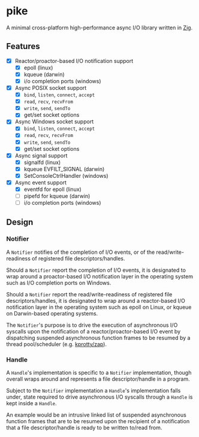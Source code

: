 # pike

A minimal cross-platform high-performance async I/O library written in [Zig](https://ziglang.org).

## Features

- [x] Reactor/proactor-based I/O notification support
    - [x] epoll (linux)
    - [x] kqueue (darwin)
    - [x] i/o completion ports (windows)
- [x] Async POSIX socket support
    - [x] `bind`, `listen`, `connect`, `accept`
    - [x] `read`, `recv`, `recvFrom`
    - [x] `write`, `send`, `sendTo`
    - [x] get/set socket options
- [x] Async Windows socket support
    - [x] `bind`, `listen`, `connect`, `accept`
    - [x] `read`, `recv`, `recvFrom`
    - [x] `write`, `send`, `sendTo`
    - [x] get/set socket options
- [x] Async signal support
    - [x] signalfd (linux)
    - [x] kqueue EVFILT_SIGNAL (darwin)
    - [x] SetConsoleCtrlHandler (windows)
- [x] Async event support
    - [x] eventfd for epoll (linux)
    - [ ] pipefd for kqueue (darwin)
    - [ ] i/o completion ports (windows)

## Design

### Notifier

A `Notifier` notifies of the completion of I/O events, or of the read/write-readiness of registered file descriptors/handles.

Should a `Notifier` report the completion of I/O events, it is designated to wrap around a proactor-based I/O notification layer in the operating system such as I/O completion ports on Windows.

Should a `Notifier` report the read/write-readiness of registered file descriptors/handles, it is designated to wrap around a reactor-based I/O notification layer in the operating system such as epoll on Linux, or kqueue on Darwin-based operating systems.

The `Notifier`'s purpose is to drive the execution of asynchronous I/O syscalls upon the notification of a reactor/proactor-based I/O event by dispatching suspended asynchronous function frames to be resumed by a thread pool/scheduler (e.g. [kprotty/zap](https://github.com/kprotty/zap)).

### Handle

A `Handle`'s implementation is specific to a `Notifier` implementation, though overall wraps around and represents a file descriptor/handle in a program.

Subject to the `Notifier` implementation a `Handle`'s implementation falls under, state required to drive asynchronous I/O syscalls through a `Handle` is kept inside a `Handle`. 

An example would be an intrusive linked list of suspended asynchronous function frames that are to be resumed upon the recipient of a notification that a file descriptor/handle is ready to be written to/read from.